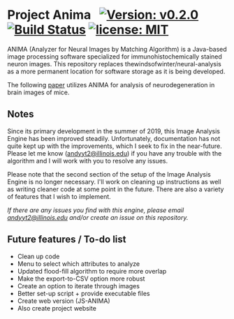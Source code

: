 # Project Anima &nbsp;   [![Version: v0.2.0](https://img.shields.io/badge/version-v0.2.0-red.svg)](https://travis-ci.com/thewindsofwinter/anima) [![Build Status](https://travis-ci.com/thewindsofwinter/anima.svg?branch=master)](https://travis-ci.com/thewindsofwinter/anima) [![license: MIT](https://img.shields.io/badge/license-MIT-yellow.svg)](https://opensource.org/licenses/MIT)



ANIMA (Analyzer for Neural Images by Matching Algorithm) is a Java-based image processing software specialized for 
immunohistochemically stained neuron images. This repository replaces thewindsofwinter/neural-analysis as a more permanent 
location for software storage as it is being developed.

The following [paper](https://www.pnas.org/content/118/51/e2021265118) utilizes ANIMA for analysis of neurodegeneration
in brain images of mice.

## Notes
Since its primary development in the summer of 2019, this Image Analysis Engine has been improved steadily. Unfortunately, 
documentation has not quite kept up with the improvements, which I seek to fix in the near-future. Please let me know 
([andyyt2@illinois.edu](mailto:andyyt2@illinois.edu)) if you have any trouble with the algorithm and I will work with you
to resolve any issues.

Please note that the second section of the setup of the Image Analysis Engine is no longer necessary. I'll work on cleaning up 
instructions as well as writing cleaner code at some point in the future. There are also a variety of features that I wish to 
implement.

*If there are any issues you find with this engine, please email andyyt2@illinois.edu and/or create an issue on this repository.*

## Future features / To-do list
 - Clean up code
 - Menu to select which attributes to analyze
 - Updated flood-fill algorithm to require more overlap
 - Make the export-to-CSV option more robust
 - Create an option to iterate through images
 - Better set-up script + provide executable files
 - Create web version (JS-ANIMA)
 - Also create project website

